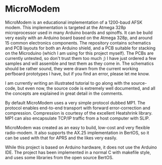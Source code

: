 MicroModem
==========

MicroModem is an educational implementation of a 1200-baud AFSK modem. This implementation is targeted at the Atmega 328p microprocessor used in many Arduino boards and spinoffs. It can be build very easily with an Arduino board based on the Atmega 328p, and around 15 common electronics components. The repository contains schematics and PCB layouts for both an Arduino shield, and a PCB suitable for stacking on the Microduino (which I am using for this project myself). The PCBs are currently untested, so don't trust them too much ;) I have just ordered a few samples and will assemble and test them as they come in. The schematics should be rather sound, they were drawn from the current working perfboard prototypes I have, but if you find an error, please let me know.

I am currently writing an illustrated tutorial to go along with the source-code, but even now, the source code is extremely well documented, and all the concepts are explained in great detail in the comments.

By default MicroModem uses a very simple protocol dubbed MP1. The protocol enables end-to-end transport with forward error-correction and compression. Compression is courtesy of the excellent Heatshrink library. MP1 can also encapsulate TCP/IP traffic from a host computer with SLIP.

MicroModem was created as an easy to build, low-cost and very flexible radio-modem. It also supports the AX.25 implementation in BertOS, so it can be used with that for APRS and the likes very easily.

While this project is based on Arduino hardware, it does not use the Arduino IDE. The project has been implemented in a normal C with makefile style, and uses some libraries from the open source BertOS.

